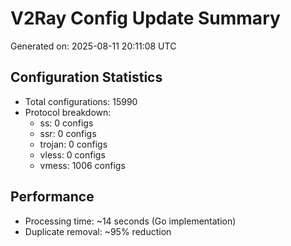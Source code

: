 # V2Ray Config Update Summary
Generated on: 2025-08-11 20:11:08 UTC

## Configuration Statistics
- Total configurations: 15990
- Protocol breakdown:
  - ss: 0 configs
  - ssr: 0 configs
  - trojan: 0 configs
  - vless: 0 configs
  - vmess: 1006 configs

## Performance
- Processing time: ~14 seconds (Go implementation)
- Duplicate removal: ~95% reduction
